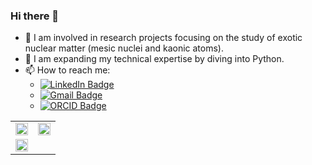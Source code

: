 ### Hi there 👋

- 🔭 I am involved in research projects focusing on the study of exotic nuclear matter (mesic nuclei and kaonic atoms).
- 🌱 I am expanding my technical expertise by diving into Python.
- 📫 How to reach me:
    - [![LinkedIn Badge](https://img.shields.io/badge/-Aleksander_Khreptak-blue?style=flat-square&logo=Linkedin&logoColor=white&link=https://www.linkedin.com/in/aleksander-khreptak-8a28b0263)](https://www.linkedin.com/in/aleksander-khreptak-8a28b0263)
    - [![Gmail Badge](https://img.shields.io/badge/-contact_me-ff0000?style=flat-square&logo=Gmail&logoColor=white&link=mailto:alex.nuclearboy@gmail.com)](mailto:alex.nuclearboy@gmail.com)
    - [![ORCID Badge](https://img.shields.io/badge/-my_ORCID-green?style=flat-square&logo=orcid&logoColor=white&link=https://orcid.org/0000-0002-9482-9770)](https://orcid.org/0000-0002-9482-9770)

<!--
**alex-nuclearboy/alex-nuclearboy** is a ✨ _special_ ✨ repository because its `README.md` (this file) appears on your GitHub profile.

Here are some ideas to get you started:

- 🔭 I’m currently working on ...
- 🌱 I’m currently learning ...
- 👯 I’m looking to collaborate on ...
- 🤔 I’m looking for help with ...
- 💬 Ask me about ...
- 📫 How to reach me: ...
- 😄 Pronouns: ...
- ⚡ Fun fact: ...
-->

|                                                |                                                |
|------------------------------------------------|------------------------------------------------|
| <img src="https://github-readme-stats.vercel.app/api?username=alex-nuclearboy&theme=tokyonight&show_icons=true&hide_border=false&count_private=true" width="100%"> | <img src="https://github-readme-streak-stats.herokuapp.com/?user=alex-nuclearboy&theme=tokyonight&hide_border=false" width="100%"> |
| <img src="https://github-readme-stats.vercel.app/api/top-langs/?username=alex-nuclearboy&theme=tokyonight&show_icons=true&hide_border=false&layout=compact" width="100%"> |                                                |
